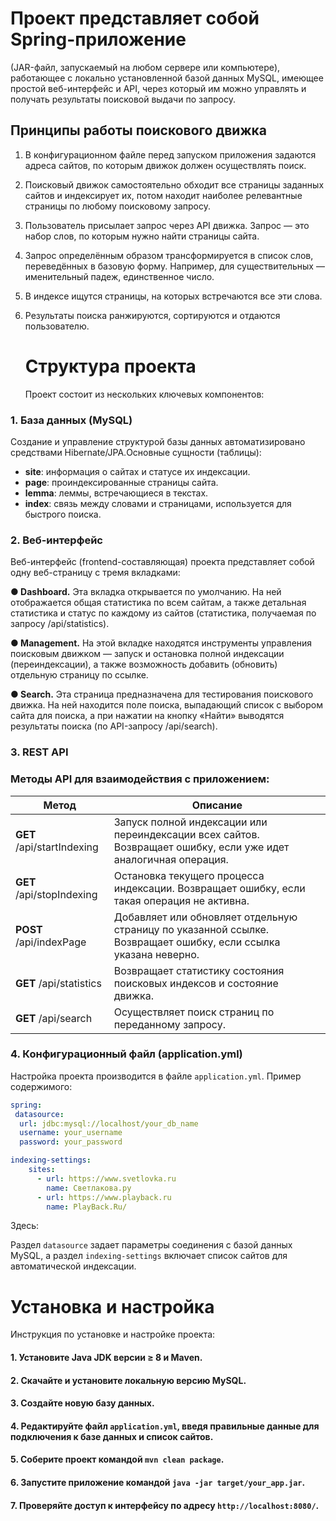 # Проект представляет собой Spring-приложение
(JAR-файл, запускаемый на любом сервере или компьютере), работающее с
локально установленной базой данных MySQL, имеющее простой
веб-интерфейс и API, через который им можно управлять и получать
результаты поисковой выдачи по запросу.

## Принципы работы поискового движка

1. В конфигурационном файле перед запуском приложения задаются
   адреса сайтов, по которым движок должен осуществлять поиск.
2. Поисковый движок самостоятельно обходит все страницы
   заданных сайтов и индексирует их, потом находит наиболее релевантные
   страницы по любому поисковому запросу.
3. Пользователь присылает запрос через API движка. Запрос — это набор
   слов, по которым нужно найти страницы сайта.
4. Запрос определённым образом трансформируется в список слов,
   переведённых в базовую форму. Например, для существительных —
   именительный падеж, единственное число.
5. В индексе ищутся страницы, на которых встречаются все эти слова.
6. Результаты поиска ранжируются, сортируются и отдаются пользователю.

   # Структура проекта
   Проект состоит из нескольких ключевых компонентов:

### 1. База данных (MySQL)

Создание и управление структурой базы данных автоматизировано средствами Hibernate/JPA.Основные сущности (таблицы):

- **site**: информация о сайтах и статусе их индексации.
- **page**: проиндексированные страницы сайта.
- **lemma**: леммы, встречающиеся в текстах.
- **index**: связь между словами и страницами, используется для быстрого поиска.

### 2. Веб-интерфейс
Веб-интерфейс (frontend-составляющая) проекта представляет собой
одну веб-страницу с тремя вкладками:

**● Dashboard.** Эта вкладка открывается по умолчанию. На ней
    отображается общая статистика по всем сайтам, а также детальная
    статистика и статус по каждому из сайтов (статистика, получаемая по
    запросу /api/statistics).

**● Management.** На этой вкладке находятся инструменты управления
    поисковым движком — запуск и остановка полной индексации
    (переиндексации), а также возможность добавить (обновить) отдельную
    страницу по ссылке.

**● Search.** Эта страница предназначена для тестирования поискового
    движка. На ней находится поле поиска, выпадающий список с выбором
    сайта для поиска, а при нажатии на кнопку «Найти» выводятся
    результаты поиска (по API-запросу /api/search).

### 3. REST API

### Методы API для взаимодействия с приложением:

| Метод                      | Описание                                                                                                        |
|----------------------------|-----------------------------------------------------------------------------------------------------------------|
| **GET** /api/startIndexing | Запуск полной индексации или переиндексации всех сайтов. Возвращает ошибку, если уже идет аналогичная операция. |
| **GET** /api/stopIndexing  | Остановка текущего процесса индексации. Возвращает ошибку, если такая операция не активна.                      |
| **POST** /api/indexPage    | Добавляет или обновляет отдельную страницу по указанной ссылке. Возвращает ошибку, если ссылка указана неверно. |
| **GET** /api/statistics    | Возвращает статистику состояния поисковых индексов и состояние движка.                                          |
| **GET** /api/search        | Осуществляет поиск страниц по переданному запросу.                                                              |

### 4. Конфигурационный файл (application.yml)
   Настройка проекта производится в файле `application.yml`. Пример содержимого:

```yml
spring: 
 datasource:
  url: jdbc:mysql://localhost/your_db_name
  username: your_username
  password: your_password

indexing-settings:
    sites:
      - url: https://www.svetlovka.ru
        name: Светлакова.ру
      - url: https://www.playback.ru
        name: PlayBack.Ru/
```
Здесь:

Раздел `datasource` задает параметры соединения с базой данных MySQL, а раздел `indexing-settings` включает список сайтов для автоматической индексации.

# Установка и настройка
Инструкция по установке и настройке проекта:

#### 1. Установите Java JDK версии ≥ 8 и Maven.
#### 2. Скачайте и установите локальную версию MySQL.
#### 3. Создайте новую базу данных.
#### 4. Редактируйте файл `application.yml`, введя правильные данные для подключения к базе данных и список сайтов.
#### 5. Соберите проект командой `mvn clean package`.
#### 6. Запустите приложение командой `java -jar target/your_app.jar`.
#### 7. Проверяйте доступ к интерфейсу по адресу `http://localhost:8080/`.